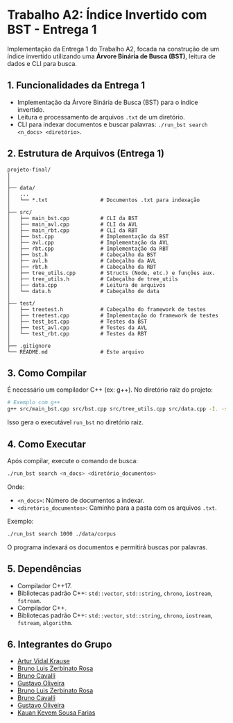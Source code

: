 # Trabalho A2: Índice Invertido com BST - Entrega 1

Implementação da Entrega 1 do Trabalho A2, focada na construção de um índice invertido utilizando uma **Árvore Binária de Busca (BST)**, leitura de dados e CLI para busca.

## 1. Funcionalidades da Entrega 1

* Implementação da Árvore Binária de Busca (BST) para o índice invertido.
* Leitura e processamento de arquivos `.txt` de um diretório.
* CLI para indexar documentos e buscar palavras: `./run_bst search <n_docs> <diretório>`.

## 2. Estrutura de Arquivos (Entrega 1)

```
projeto-final/
│
│
├── data/
│   ...
│   └── *.txt                 # Documentos .txt para indexação
│
├── src/
│   ├── main_bst.cpp          # CLI da BST
│   ├── main_avl.cpp          # CLI da AVL
│   ├── main_rbt.cpp          # CLI da RBT
│   ├── bst.cpp               # Implementação da BST
│   ├── avl.cpp               # Implementação da AVL
│   ├── rbt.cpp               # Implementação da RBT
│   ├── bst.h                 # Cabeçalho da BST
│   ├── avl.h                 # Cabeçalho da AVL
│   ├── rbt.h                 # Cabeçalho da RBT
│   ├── tree_utils.cpp        # Structs (Node, etc.) e funções aux.
│   ├── tree_utils.h          # Cabeçalho de tree_utils
│   ├── data.cpp              # Leitura de arquivos
│   └── data.h                # Cabeçalho de data
│
├── test/
│   ├── treetest.h            # Cabeçalho do framework de testes
│   ├── treetest.cpp          # Implementação do framework de testes
│   ├── test_bst.cpp          # Testes da BST
│   ├── test_avl.cpp          # Testes da AVL
│   └── test_rbt.cpp          # Testes da RBT
│
├── .gitignore
└── README.md                 # Este arquivo
```

## 3. Como Compilar

É necessário um compilador C++ (ex: g++). No diretório raiz do projeto:

```bash
# Exemplo com g++
g++ src/main_bst.cpp src/bst.cpp src/tree_utils.cpp src/data.cpp -I. -std=c++17 -o run_bst
```

Isso gera o executável `run_bst` no diretório raiz.

## 4. Como Executar

Após compilar, execute o comando de busca:

```bash
./run_bst search <n_docs> <diretório_documentos>
```

Onde:

* `<n_docs>`: Número de documentos a indexar.
* `<diretório_documentos>`: Caminho para a pasta com os arquivos `.txt`.

Exemplo:

```bash
./run_bst search 1000 ./data/corpus
```

O programa indexará os documentos e permitirá buscas por palavras.

## 5. Dependências

* Compilador C++17.
* Bibliotecas padrão C++: `std::vector`, `std::string`, `chrono`, `iostream`, `fstream`.
* Compilador C++.
* Bibliotecas padrão C++: `std::vector`, `std::string`, `chrono`, `iostream`, `fstream`, `algorithm`.

## 6. Integrantes do Grupo

* [Artur Vidal Krause](https://github.com/arturvidalkrause)
* [Bruno Luis Zerbinato Rosa](https://github.com/Brunikito)
* [Bruno Cavalli](https://github.com/BrunoCavalli)
* [Gustavo Oliveira](https://github.com/GuOliv2306)
* [Bruno Luis Zerbinato Rosa](https://github.com/Brunikito)
* [Bruno Cavalli](https://github.com/BrunoCavalli)
* [Gustavo Oliveira](https://github.com/GuOliv2306)
* [Kauan Kevem Sousa Farias](https://github.com/kauankevem)
